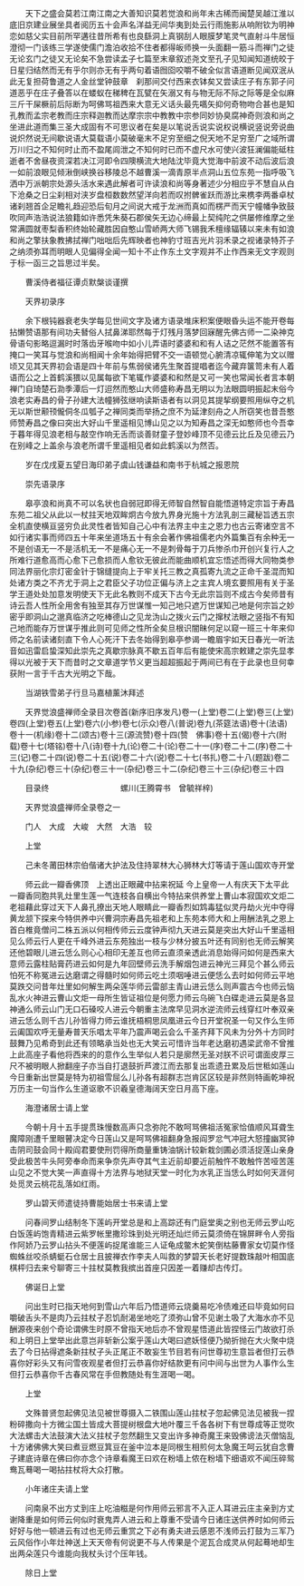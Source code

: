 <!-- { "loadSidebar": true } -->
　　天下之盛会莫若江南江南之大善知识莫若觉浪和尚年未古稀而闽楚吴越江淮以底旧京建业展坐具者阅历五十会声名洋益无间华夷到处云行雨施影从响附钦为明神恋如慈父实目前所罕遘往昔所希有也良繇洞上真钢刮人眼膜梦笔灵气直射斗牛居恒澄彻一门该练三学遂使儒门澹泊收拾不住者都得皈师换一头面翻一筋斗而禅门之徒无论玄门之徒又无论矣不急尝读孟子七篇至末章叙述尧文至孔子见知闻知道统皎于日星归结然而无有乎尔则亦无有乎两句着语囫囵咬嚼不破全似言语道断见闻双泯从此无复担荷鲁道之人金丝堂钟鼓章　刹那间交付西来衣钵矣又尝读庄子有东郭子问道恶乎在庄子叠答以在蝼蚁在稊稗在瓦甓在矢溺又有与物无际不际之际等是全似麻三斤干屎橛前后际断为呵佛骂祖西来大意无义话头最先嚆矢抑何奇物吻合甚也是知孔教而孟宗老教而庄宗释迦教而达摩宗宗中教教中宗参同妙协臭腐神奇则浪和尚之坐进此道而集三圣大成固有不可思议者在矣是以笔说舌说实说权说横说竖说旁说曲说炽然说无间歇说语大莫载语小莫破毫末不足穷至细之倪天地不足穷至广之域所谓万川归之不知何时止而不盈尾闾泄之不知何时已而不虚尺水可使兴波狂澜偏能砥柱逝者不舍昼夜资深若决江河即令四隩横流大地陆沈毕竟大觉海中前波不动后波后浪一如前浪眼见倾湫倒峡换谷移陵总不越曹溪一滴青原半点洞山五位东苑一指呼吸飞洒中万派朝宗处源头活水来遇此解者可许读浪和尚等身著述少分相应乎不慧自从白下沧桑之日尘刹相对浃岁盘桓数数然望洋向若而叹拊髀雀跃而游比来槜李两番卓杖诸刹翘首企足瞻礼趋迎恐后旬月之间说大戒于龙洲而真如而楞严而天宁幢幡争致鼓吹同声浩浩说法狼籍如许悉凭朱葵石郡侯矢无边心缔最上契纯陀之供屡修维摩之坐常满圆就枣梨香积终始轮藏胜因自憨山雪峤两大师飞锡我禾檀缘辐辏以来未有如浪和尚之擎扶象教拂拭禅门咄咄后先辉映者也神豹寸班吉光片羽禾录之视诸录特芥子之纳须弥耳而明眼人见偏得全闻一知十不止作东土文字观并不止作西来无文字观则于标一函三之旨思过半矣。

　　曹溪侍者福征谭贞默槃谈谨撰

　　天界初录序

　　余下根钝器衰老失学每见世间文字及诸方语录堆床积案便眼昏头运不能开卷每拈懒赞语那有间功夫朁俗人拭鼻涕耶然每于灯残月落梦回寐醒先佛古师一二染神克骨语句影略逗漏时时落齿牙喉吻中如小儿弄语时婆婆和和有人诘之茫然不能置答有掩口一笑耳与觉浪和尚相闻十余年始得把臂不交一语顿觉心腑清凉辄伸笔为文以赠顷又见其天界初会语是四十年前与焦弱侯诸先生聚首提唱者迄今藏弃箧笥未有人着语而公之上首鹤溪猥以见属每欲下笔辄作婆婆和和然是又可一笑也常闻长者言本朝禅门自琦楚石泐季潭后一灯迢然而憨山大师盛称寿昌无明以为法眼圆明振起末俗今浪老实寿昌的骨子孙建大法幢狮弦继响读斯语者有以洞见其提挈纲要照用纵夺之机无以斯世颟顸儱侗冬瓜瓠子之禅同类而举扬之庶不为延津刻舟之人所窃笑也昔吾憨师赞寿昌之像曰突出大好山千里遥相见博山见之以为知寿昌之深无如憨师也今吾幸于暮年得见浪老相与敲空作响无舌而谈善财童子登妙峰顶不见德云比丘及见德云乃在别峰之上盖余与浪老所谓千里遥相见者如此鹤溪以为然否。

　　岁在戊戌夏五望日海印弟子虞山钱谦益和南书于杭城之报恩院

　　崇先语录序

　　皋亭浪和尚真不可以名状也自弱冠即得无师智自然智自能悟道特定宗旨于寿昌东苑二祖父从此以一杖拄天地双眸炯古今放九界身光施十方法乳剖三藏秘旨透五宗全机直使横亘竖穷负此灵性者皆知自己心中有法界主中主之恩力也古云寄诸空言不如行诸实事而师四五十年来坐道场五十有余会著作佛祖儒老内外篇集百有余种无一不是创语无一不是活机无一不是痛心无一不是刺骨每于刀兵惨杀巾开创兴复行人之所难行道愈高而心愈下己愈损而人愈钦无彼此而能曲顺机宜忘悟述而得大同物类参同法界丽化宗灯密金针于锦缝提向上于牢关托三教之真孤寄九流之正命千圣混而知处诸方类之不齐尤于洞上之君臣父子功位正偏与济上之主宾人境玄要照用有关于圣学王道处处加意发明使天下无此名教则不成天下古今无此宗旨则不成古今矣师昔有诗云吾人性所全用舍有独至其存万世谋惟一知己地只遮万世谋知己地是何宗旨之妙密乎即洞山之邈真临济之吃棒德山之见龙沩山之拨火云门之撺杖法眼之竖指不有知己地而能存万世谋乎推此则可见师之性所全矣旦根识闇昧何足以窥一班三十年来仰师之名前读诸刻直下令人心死汗下去冬始得到皋亭参谒一瞻眉宇如天日春光一听法音如迅雷启蛰深知此崇先之真歇宗脉真不歇五百年后有能使宋高宗敕建之崇先显孝得以光被于天下而昔时之文章道学节义更当超超振起于两间已有在于此录也旦何幸获附一言于千古大光明之下哉。

　　当湖铁雪弟子行旦马嘉植薰沐拜述

　　天界觉浪盛禅师全录目次卷首(新序旧序发凡)卷一(上堂)卷二(上堂)卷三(上堂)卷四(上堂)卷五(上堂)卷六(小参)卷七(示众)卷八(普说)卷九(茶筵法语)卷十(法语)卷十一(机缘)卷十二(颂古)卷十三(源流赞)卷十四(赞　佛事)卷十五(偈)卷十六(附载)卷十七(塔铭)卷十八(诗)卷十九(论)卷二十(论)卷二十一(序)卷二十二(序)卷二十三(记)卷二十四(说)卷二十五(说)卷二十六(说)卷二十七(书扎)卷二十八(题跋)卷二十九(杂纪)卷三十(杂纪)卷三十一(杂纪)卷三十二(杂纪)卷三十三(杂纪)卷三十四

　　目录终　　　　　　　　　螺川(王腾霄书　曾毓祥梓)

　　天界觉浪盛禅师全录卷之一

　　门人　大成　大峻　大然　大浩　较

　　上堂

　　己未冬莆田林宗伯偕诸大护法及住持翠林大心狮林大灯等请于莲山国欢寺开堂

　　师云此一瓣香佛顶　上透出正眼藏中拈来祝延
今上皇帝一人有庆天下太平此一瓣香同胞共乳灶里生莲一气连枝各自横出今特拈来供养堂上曹山本寂国欢文炬二老祖藉此穿过天下人鼻孔撩出天地人眼睛此一瓣香烈如鸩毒猛似灵丹劫火光中夺得黄龙颔下探来今特供养中兴曹洞宗寿昌先祖老和上东苑本师大和上用酬法乳之恩上首白椎竟僧问二株五派以何相传师云云度钟声彻九天进云莫是突出大好山千里遥相见么师云行人更在千峰外进云东苑独出一枝与少林分披五叶还有同别也无师云解笑还他碧眼儿进云恁么则心心相印无差互也师云直须亲透此消息始得问如何是西来大意师云露柱贴膏药进云如何是九年回壁师云洗手解烟包进云神光三拜见个甚么师云怕死不称冤进云达磨谓之得髓时如何师云吃土须咽唾进云便恁么去时如何师云平地莫跌交问昔年灶里如何解生两朵莲华师云雷部主青山进云恁么则声震古今也师云恼乱水火神进云曹山文炬一母所生皆证祖位是何愿力师云乌碗飞白碟走进云莫是各显神通么师云山门无口石磉咬人进云今朝重主法席早见洞水逆流师云线穿红叶奉双亲进云恁么则千古儿孙皆得力师云谁抚梧桐思凤凰进云今日开堂祝圣一句又作么生师云阖国欢呼无量寿普天乐唱太平年乃震声喝云会么千圣齐拜下风未为分外十方同时鼓舞乃见希奇到此还有领略承当处也无大笑云可惜许当年老达磨初遇梁武帝不曾推上此高座子看他将西来的的意作么生举似人若只是廓然无圣对朕不识可谓面皮厚三尺不被明眼人掀翻座子亦当自打退鼓折芦渡江而去那复出乖遗丑累及后世秪如莲山今日重新出世莫是特为初祖雪屈么儿孙各有超群志岂肯区区较是非然则特画乾坤祝万历主一句当作么生道讴歌不识羲皇德海阔天空日月高下座。

　　海澄诸居士请上堂

　　今朝十月十五手提贯珠慢数高声只念弥陀不敢呵骂佛祖活冤家恰值顺风耳聋生魔障刚遭千里眼瞽决定今日莲山又是呵骂佛祖翻身急报阎罗忿气冲冠大怒撞幽冥钟击阴司鼓会同十殿阎君要使刑罚得所商量重铸油锅计较新栽剑圃必须活捉莲山亲身受此极苦牛头阿旁奉命而来争奈先声夺其气主近前却要近前触忤不敢触忤苦哑苦莲山见之不觉大笑一声直得十方法界与地狱天堂一时化为水乳正当恁么时如何天涯何处觅灵云桃花乱落如红雨。

　　罗山碧天师遣徒持曹能始居士书来请上堂

　　问春间罗山结制冬下莲屿开堂总是和上高踪还有门庭堂奥之别也无师云罗山吃白饭莲屿饱青精进云紫罗帐里撒珍珠到处光明还灿烂师云莫须倚在锦屏畔令人旁指作阿娇乃云罗山拈头不便莲屿捉尾谁能三人证龟成鳖木蛇笑倒枯藤曹家女切莫作怪蜘蛛丝咬杀蜻蜓石仓居士且披禅衣作李夫人叫救的梦碧天长老好提数珠敲叶相国底棋枰归去来兮聊寄三十拄杖莫教我摈出首座只因差一着赚却古传灯。

　　佛诞日上堂

　　问出生时已指天地何到雪山六年后乃悟道师云烧羹易吃冷债难还曰毕竟如何曰嚼破舌头不是肉乃云拄杖子忍饥耐渴坐地吃了须弥山曾不见谢土吸了大海水亦不见酬源夜来创个奇论谓佛生时原不曾指天地后亦不曾观星悟道此皆捏怪云门故欲打杀和上明日上堂举出此意岂非斩新公案乎莲山大喝曰遮妖怪便乃拗折抛在大火聚中烧去了今日拈得遮条新拄杖子头正尾正不敢妄生节目若有问世尊初生意旨者但打云恭喜你好彩头又有问雪夜观星者但打云恭喜你好结款更有问中间与出世为人事作么生但打云恭喜你千古春风常在手但教随处有生涯喝一喝。

　　上堂

　　文殊普贤忽起佛见法见被世尊摄入二铁围山莲山拄杖子忽起佛见法见被我一捏粉碎撒向十方微尘国土皆成大菩提树根盘大地叶覆三千各各树下有世尊成等正觉吹大法螺击大法鼓演大法义拄杖子忽然翻生又变出许多神奇魔王来毁佛谤法灭僧恼乱十方诸佛佛大笑曰煮豆燃豆箕豆在釜中泣本是同根生相煎何太急魔王呵云犹自念曹子建底诗章在佛曰你亦念个诗章看魔王曰欢在粉墙上侬在粉墙下细语欢不闻压碎鸳鸯瓦蓦喝一喝拈拄杖将大众打散。

　　小年诸庄夫请上堂

　　问南泉不出方丈到庄上吃油糍是何作用师云邪言不入正人耳进云庄主亲到方丈谢降重是如何师云何似时衰鬼弄人进云和上尊重不受请今日诸庄送供养时如何师云好好与他一顿进云有过也无师云重赏之下必有勇夫进云感恩不浅师云打鼓为三军乃云风俗作小年灶神送上天天帝有何说更不与人传果是个泥瓦合成灵从何起蓦地却生出两朵莲只今谁能向我杖头讨个压年钱。

　　除日上堂

